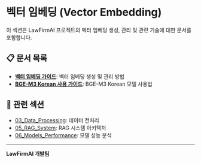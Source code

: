 # 벡터 임베딩 (Vector Embedding)

이 섹션은 LawFirmAI 프로젝트의 벡터 임베딩 생성, 관리 및 관련 기술에 대한 문서를 포함합니다.

## 📋 문서 목록

- **[벡터 임베딩 가이드](embedding_guide.md)**: 벡터 임베딩 생성 및 관리 방법
- **[BGE-M3 Korean 사용 가이드](bge_m3_korean_usage.md)**: BGE-M3 Korean 모델 사용법

## 🔗 관련 섹션

- [03_Data_Processing](../03_data_processing/README.md): 데이터 전처리
- [05_RAG_System](../05_rag_system/README.md): RAG 시스템 아키텍처
- [06_Models_Performance](../06_models_performance/README.md): 모델 성능 분석

---

**LawFirmAI 개발팀**
